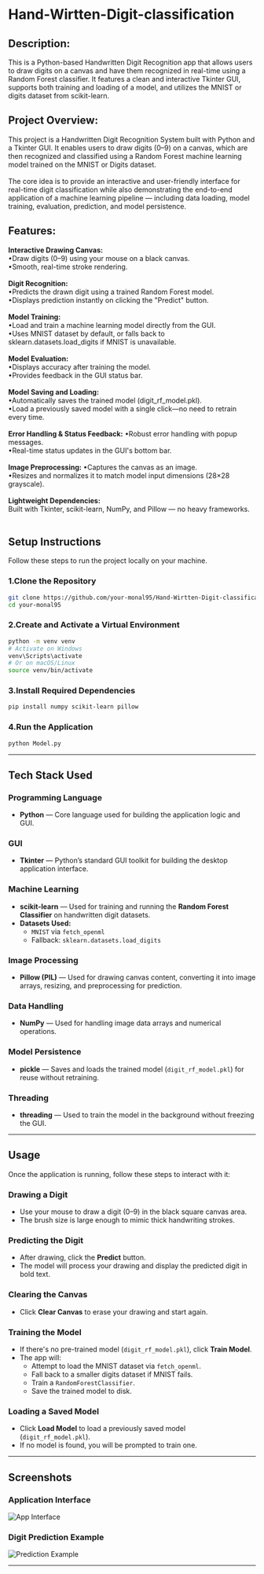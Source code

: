 # Hand-Wirtten-Digit-classification
## Description:<br>
This is a Python-based Handwritten Digit Recognition app that allows users to draw digits on a canvas and have them recognized in real-time using a Random Forest classifier. It features a clean and interactive Tkinter GUI, supports both training and loading of a model, and utilizes the MNIST or digits dataset from scikit-learn.

## Project Overview:<br>
This project is a Handwritten Digit Recognition System built with Python and a Tkinter GUI. It enables users to draw digits (0–9) on a canvas, which are then recognized and classified using a Random Forest machine learning model trained on the MNIST or Digits dataset.<br><br>
The core idea is to provide an interactive and user-friendly interface for real-time digit classification while also demonstrating the end-to-end application of a machine learning pipeline — including data loading, model training, evaluation, prediction, and model persistence.

## Features:<br>
 **Interactive Drawing Canvas:**<br>
•Draw digits (0–9) using your mouse on a black canvas.<br>
•Smooth, real-time stroke rendering.<br><br>
**Digit Recognition:**<br>
•Predicts the drawn digit using a trained Random Forest model.<br>
•Displays prediction instantly on clicking the "Predict" button.<br><br>
**Model Training:**<br>
•Load and train a machine learning model directly from the GUI.<br>
•Uses MNIST dataset by default, or falls back to sklearn.datasets.load_digits if MNIST is unavailable.<br><br>
**Model Evaluation:**<br>
•Displays accuracy after training the model.<br>
•Provides feedback in the GUI status bar.<br><br>
**Model Saving and Loading:**<br>
•Automatically saves the trained model (digit_rf_model.pkl).  
•Load a previously saved model with a single click—no need to retrain every time.<br><br>
**Error Handling & Status Feedback:**
•Robust error handling with popup messages.  
•Real-time status updates in the GUI's bottom bar.<br><br>
**Image Preprocessing:**
•Captures the canvas as an image.  
•Resizes and normalizes it to match model input dimensions (28×28 grayscale).<br><br>
**Lightweight Dependencies:**  
Built with Tkinter, scikit-learn, NumPy, and Pillow — no heavy frameworks.<br><br>
## Setup Instructions

Follow these steps to run the project locally on your machine.

### 1.Clone the Repository

```bash
git clone https://github.com/your-monal95/Hand-Wirtten-Digit-classification.git
cd your-monal95
```

### 2.Create and Activate a Virtual Environment
```bash
python -m venv venv
# Activate on Windows
venv\Scripts\activate
# Or on macOS/Linux
source venv/bin/activate

```
### 3.Install Required Dependencies
```bash
pip install numpy scikit-learn pillow
```

### 4.Run the Application
```bash
python Model.py
```
---

##  Tech Stack Used

###  Programming Language
- **Python** — Core language used for building the application logic and GUI.

###  GUI
- **Tkinter** — Python’s standard GUI toolkit for building the desktop application interface.

###  Machine Learning
- **scikit-learn** — Used for training and running the **Random Forest Classifier** on handwritten digit datasets.
- **Datasets Used:**
  - `MNIST` via `fetch_openml`
  - Fallback: `sklearn.datasets.load_digits`

###  Image Processing
- **Pillow (PIL)** — Used for drawing canvas content, converting it into image arrays, resizing, and preprocessing for prediction.

###  Data Handling
- **NumPy** — Used for handling image data arrays and numerical operations.

###  Model Persistence
- **pickle** — Saves and loads the trained model (`digit_rf_model.pkl`) for reuse without retraining.

###  Threading
- **threading** — Used to train the model in the background without freezing the GUI.

---

##  Usage

Once the application is running, follow these steps to interact with it:

###  Drawing a Digit
- Use your mouse to draw a digit (0–9) in the black square canvas area.
- The brush size is large enough to mimic thick handwriting strokes.

###  Predicting the Digit
- After drawing, click the **Predict** button.
- The model will process your drawing and display the predicted digit in bold text.

###  Clearing the Canvas
- Click **Clear Canvas** to erase your drawing and start again.

###  Training the Model
- If there's no pre-trained model (`digit_rf_model.pkl`), click **Train Model**.
- The app will:
  - Attempt to load the MNIST dataset via `fetch_openml`.
  - Fall back to a smaller digits dataset if MNIST fails.
  - Train a `RandomForestClassifier`.
  - Save the trained model to disk.

###  Loading a Saved Model
- Click **Load Model** to load a previously saved model (`digit_rf_model.pkl`).
- If no model is found, you will be prompted to train one.

---

##  Screenshots

###  Application Interface
![App Interface](images/app_interface.png)

###  Digit Prediction Example
![Prediction Example](images/prediction_example.png)

---




